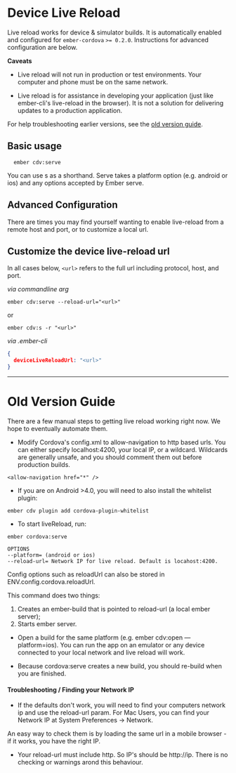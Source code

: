 # Device Live Reload

Live reload works for device & simulator builds. It is automatically enabled and configured for `ember-cordova`
`>= 0.2.0`.  Instructions for advanced configuration are below.

**Caveats**

- Live reload will not run in production or test environments.
Your computer and phone must be on the same network.

- Live reload is for assistance in developing your application (just like
ember-cli's live-reload in the browser). It is not a solution for delivering
updates to a production application.

For help troubleshooting earlier versions, see the [old version guide](#old-version-guide).

## Basic usage

```
  ember cdv:serve
```

You can use s as a shorthand. Serve takes a platform option (e.g. android
or ios) and any options accepted by Ember serve.

## Advanced Configuration

There are times you may find yourself wanting to enable live-reload 
from a remote host and port, or to customize a local url.

## Customize the device live-reload url

In all cases below, `<url>` refers to the full url including protocol,
host, and port.

*via commandline arg*

```cli
ember cdv:serve --reload-url="<url>"
```

or

```cli
ember cdv:s -r "<url>"
```

*via .ember-cli*

```json
{
  deviceLiveReloadUrl: "<url>"
}
```

---------------------------------------------------------------------

# Old Version Guide

There are a few manual steps to getting live reload working right now.
We hope to eventually automate them.

* Modify Cordova's config.xml to allow-navigation to http based urls. You can either specify localhost:4200, your local IP,
or a wildcard. Wildcards are generally unsafe, and you should comment them out before production builds.

```
<allow-navigation href="*" />
```

* If you are on Android >4.0, you will need to also install the whitelist plugin:

```
ember cdv plugin add cordova-plugin-whitelist
```

* To start liveReload, run:

```
ember cordova:serve

OPTIONS
--platform= (android or ios)
--reload-url= Network IP for live reload. Default is locahost:4200.
```

Config options such as reloadUrl can also be stored in ENV.config.cordova.reloadUrl.

This command does two things:

1. Creates an ember-build that is pointed to reload-url (a local ember
   server);
2. Starts ember server.


* Open a build for the same platform (e.g. ember cdv:open —platform=ios).
You can run the app on an emulator or any device connected to your local network and live reload will work.

* Because cordova:serve creates a new build, you should re-build when
  you are finished.

#### Troubleshooting / Finding your Network IP

* If the defaults don't work, you will need to find your computers network ip and use
the reload-url param. For Mac Users, you can find your Network IP at System Preferences -> Network.

An easy way to check them is by loading the same url in a mobile browser - if it works, you have the right IP.

* Your reload-url must include http. So IP's should be http://ip. There is no checking or warnings arond this behaviour.
